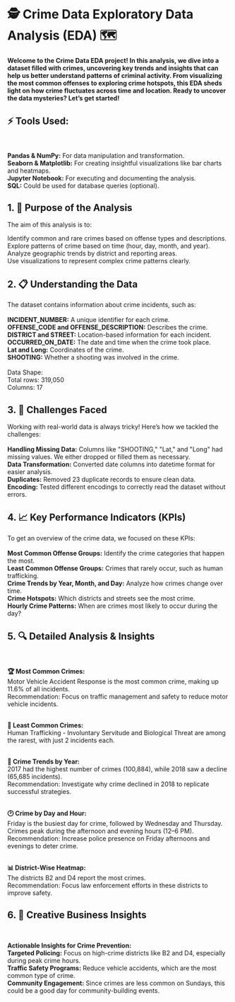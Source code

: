 # 🕵️ Crime Data Exploratory Data Analysis (EDA) 🗺️

#### Welcome to the Crime Data EDA project! In this analysis, we dive into a dataset filled with crimes, uncovering key trends and insights that can help us better understand patterns of criminal activity. From visualizing the most common offenses to exploring crime hotspots, this EDA sheds light on how crime fluctuates across time and location. Ready to uncover the data mysteries? Let’s get started!

## ⚡ Tools Used:<br>
<br>

**Pandas & NumPy:** For data manipulation and transformation.<br>
**Seaborn & Matplotlib:** For creating insightful visualizations like bar charts and heatmaps.<br>
**Jupyter Notebook:** For executing and documenting the analysis.<br>
**SQL:** Could be used for database queries (optional).<br>

## 1. 🎯 Purpose of the Analysis <br>
The aim of this analysis is to: <br>

Identify common and rare crimes based on offense types and descriptions.<br>
Explore patterns of crime based on time (hour, day, month, and year).<br>
Analyze geographic trends by district and reporting areas.<br>
Use visualizations to represent complex crime patterns clearly.<br>

## 2. 📋 Understanding the Data<br>
The dataset contains information about crime incidents, such as:<br>
<br>
**INCIDENT_NUMBER:** A unique identifier for each crime.<br>
**OFFENSE_CODE and OFFENSE_DESCRIPTION:** Describes the crime.<br>
**DISTRICT and STREET:** Location-based information for each incident.<br>
**OCCURRED_ON_DATE:** The date and time when the crime took place.<br>
**Lat and Long:** Coordinates of the crime.<br>
**SHOOTING:** Whether a shooting was involved in the crime.<br>
<br>
Data Shape:<br>
Total rows: 319,050<br>
Columns: 17<br>

## 3. 🔧 Challenges Faced<br>
Working with real-world data is always tricky! Here’s how we tackled the challenges:<br>
<br>
**Handling Missing Data:** Columns like "SHOOTING," "Lat," and "Long" had missing values. We either dropped or filled them as necessary.<br>
**Data Transformation:** Converted date columns into datetime format for easier analysis.<br>
**Duplicates:** Removed 23 duplicate records to ensure clean data.<br>
**Encoding:** Tested different encodings to correctly read the dataset without errors.<br>

## 4. 📈 Key Performance Indicators (KPIs)<br>
To get an overview of the crime data, we focused on these KPIs:<br>
<br>
**Most Common Offense Groups:** Identify the crime categories that happen the most.<br>
**Least Common Offense Groups:** Crimes that rarely occur, such as human trafficking.<br>
**Crime Trends by Year, Month, and Day:** Analyze how crimes change over time.<br>
**Crime Hotspots:** Which districts and streets see the most crime.<br>
**Hourly Crime Patterns:** When are crimes most likely to occur during the day?<br>

## 5. 🔍 Detailed Analysis & Insights<br>
<br>

**🏆 Most Common Crimes:** <br>
Motor Vehicle Accident Response is the most common crime, making up 11.6% of all incidents.<br>
Recommendation: Focus on traffic management and safety to reduce motor vehicle incidents.<br>
<br>

**🔬 Least Common Crimes:** <br>
Human Trafficking - Involuntary Servitude and Biological Threat are among the rarest, with just 2 incidents each.<br>
<br>

**📅 Crime Trends by Year:** <br>
2017 had the highest number of crimes (100,884), while 2018 saw a decline (65,685 incidents).<br>
Recommendation: Investigate why crime declined in 2018 to replicate successful strategies.<br>
<br>

**🕑 Crime by Day and Hour:** <br>
Friday is the busiest day for crime, followed by Wednesday and Thursday.<br>
Crimes peak during the afternoon and evening hours (12–6 PM).<br>
Recommendation: Increase police presence on Friday afternoons and evenings to deter crime.<br>
<br>

**📊 District-Wise Heatmap:** <br>
The districts B2 and D4 report the most crimes.<br>
Recommendation: Focus law enforcement efforts in these districts to improve safety.<br>

## 6. 🎯 Creative Business Insights <br>
<br>

**Actionable Insights for Crime Prevention:** <br>
**Targeted Policing:** Focus on high-crime districts like B2 and D4, especially during peak crime hours.<br>
**Traffic Safety Programs:** Reduce vehicle accidents, which are the most common type of crime.<br>
**Community Engagement:** Since crimes are less common on Sundays, this could be a good day for community-building events.<br>
